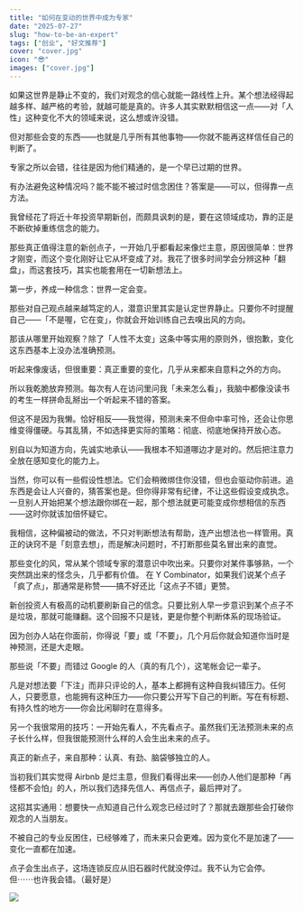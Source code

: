 ```yaml
---
title: "如何在变动的世界中成为专家"
date: "2025-07-27"
slug: "how-to-be-an-expert"
tags: ["创业", "好文推荐"]
cover: "cover.jpg"
icon: "😎"
images: ["cover.jpg"]
---
```

如果这世界是静止不变的，我们对观念的信心就能一路线性上升。某个想法经得起越多样、越严格的考验，就越可能是真的。许多人其实默默相信这一点——对「人性」这种变化不大的领域来说，这么想或许没错。



但对那些会变的东西——也就是几乎所有其他事物——你就不能再这样信任自己的判断了。



专家之所以会错，往往是因为他们精通的，是一个早已过期的世界。



有办法避免这种情况吗？能不能不被过时信念困住？答案是——可以，但得靠一点方法。



我曾经花了将近十年投资早期新创，而颇具讽刺的是，要在这领域成功，靠的正是不断砍掉重练信念的能力。



那些真正值得注意的新创点子，一开始几乎都看起来像烂主意，原因很简单：世界才刚变，而这个变化刚好让它从坏变成了对。我花了很多时间学会分辨这种「翻盘」，而这套技巧，其实也能套用在一切新想法上。



第一步，养成一种信念：世界一定会变。



那些对自己观点越来越笃定的人，潜意识里其实是认定世界静止。只要你不时提醒自己——「不是喔，它在变」，你就会开始训练自己去嗅出风的方向。



那该从哪里开始观察？除了「人性不太变」这条中等实用的原则外，很抱歉，变化这东西基本上没办法准确预测。



听起来像废话，但很重要：真正重要的变化，几乎从来都来自意料之外的方向。



所以我乾脆放弃预测。每次有人在访问里问我「未来怎么看」，我脑中都像没读书的考生一样拼命乱掰出一个听起来不错的答案。



但这不是因为我懒。恰好相反——我觉得，预测未来不但命中率可怜，还会让你思维变得僵硬。与其乱猜，不如选择更实际的策略：彻底、彻底地保持开放心态。



别自以为知道方向，先诚实地承认——我根本不知道哪边才是对的。然后把注意力全放在感知变化的能力上。



当然，你可以有一些假设性想法。它们会稍微绑住你没错，但也会驱动你前进。追东西是会让人兴奋的，猜答案也是。但你得非常有纪律，不让这些假设变成执念。
一旦别人开始把某个想法跟你绑在一起，那个想法就更可能变成你想相信的东西——这时你就该加倍怀疑它。



我相信，这种偏被动的做法，不只对判断想法有帮助，连产出想法也一样管用。真正的诀窍不是「刻意去想」，而是解决问题时，不打断那些莫名冒出来的直觉。



那些变化的风，常从某个领域专家的潜意识中吹出来。只要你对某件事够熟，一个突然跳出来的怪念头，几乎都有价值。
在 Y Combinator，如果我们说某个点子「疯了点」，那通常是称赞——搞不好还比「这点子不错」更赞。



新创投资人有极高的动机要刷新自己的信念。只要比别人早一步意识到某个点子不是垃圾，那就可能赚翻。这个回报不只是钱，更是你整个判断体系的现场验证。



因为创办人站在你面前，你得说「要」或「不要」，几个月后你就会知道你当时是神预测，还是大走眼。



那些说「不要」而错过 Google 的人（真的有几个），这笔帐会记一辈子。



凡是对想法要「下注」而非只评论的人，基本上都拥有这种自我纠错压力。任何人，只要愿意，也能拥有这种压力——你只要公开写下自己的判断。写在有标题、有持久性的地方——你会比闲聊时在意得多。



另一个我很常用的技巧：一开始先看人，不先看点子。虽然我们无法预测未来的点子长什么样，但我很能预测什么样的人会生出未来的点子。



真正的新点子，来自那种：认真、有劲、脑袋够独立的人。



当初我们其实觉得 Airbnb 是烂主意，但我们看得出来——创办人他们是那种「再怪都不会怕」的人，所以我们选择先信人、再信点子，最后押对了。



这招其实通用：想要快一点知道自己什么观念已经过时了？那就去跟那些会打破你观念的人当朋友。



不被自己的专业反困住，已经够难了，而未来只会更难。因为变化不是加速了——变化一直都在加速。



点子会生出点子，这场连锁反应从旧石器时代就没停过。我不认为它会停。
但⋯⋯也许我会错。（最好是）




![](https://prod-files-secure.s3.us-west-2.amazonaws.com/112d0858-5090-4d34-a606-b75eb8d65fd2/46476355-9cf3-4e99-9b7a-3531bc426380/1000202064.png?X-Amz-Algorithm=AWS4-HMAC-SHA256&X-Amz-Content-Sha256=UNSIGNED-PAYLOAD&X-Amz-Credential=ASIAZI2LB4667MLFR2GY%2F20251026%2Fus-west-2%2Fs3%2Faws4_request&X-Amz-Date=20251026T212852Z&X-Amz-Expires=3600&X-Amz-Security-Token=IQoJb3JpZ2luX2VjEN3%2F%2F%2F%2F%2F%2F%2F%2F%2F%2FwEaCXVzLXdlc3QtMiJHMEUCICHTOKF7suCUE3hLu5hO%2B8MTWISYjeNGBoJS6Vv93eELAiEAuvLWIvZMKvqJCKnHdUau5K77vqMxZmoyzL%2FMFVGWH%2BEqiAQIlv%2F%2F%2F%2F%2F%2F%2F%2F%2F%2FARAAGgw2Mzc0MjMxODM4MDUiDE2FDocMO4V9hia6fircA5wqUSRpMyaPXn0KNjYFLZX%2FK0DK8MdVXaV%2F6jUNs%2B737wcDD1PBfi7EdOhmtCOzOZwOMpMFnX9bSVVoNKdFF3xibvYRysdRzrEVhaSU9tkJUBt6BavG9BmTcB%2FCySvF8DUvbUhtj6iUXnOZKGsiWfxWeh8VKS9S4ajhywWN6J4TqI7TCi%2F49WWEMbjM223cDZn9FtRW4tzWyv%2BAp60kcm3EgmQkC25MJpzHcAJSt16hC3V0lz1431VPUyUC7bMrilJZlBfERBzYQHwJZGbsNFh2us3RRLlACO0RLI4uwBeRoD8aZxaf5vxcwPGzSdu6m0EdASKqq0LKO4iLUcmGQqdras38nfCQ1w1tRDfvriJpAkkyYuub7CGs7%2BMFvGxtoaRg3O5VitkanWmCS%2Bg3HKdHVHtx3cXUl3NdNzKwgtVFLT0v%2BG2JBp7lsaA5kH6Mt0sgRIYdtjlBFcoygbDeiH%2FvIlIsN399x%2Bm6y9IK7hvGfbRJnVqHlGvnxpEaiS4b9sSYXD36jrMY6g6tFWDVVbHBecBwp6O4VLk6zlnaRyMqe3NmumhvM9ErhEsGSM%2BCovAmdC7d0SjGLJerqwgDJGEQwJN26aNUom%2FGVQ58Gfe50eVzdTYfsN4ldRuzMLOQ%2BscGOqUB%2FsxglgrGgLFoaqxFULHDrr48DZz8Fb%2BbXVJMI0%2FeFvojacJ4hvMzoFtyUeqbfFc3ucX%2BHDxPWkuoknaiAmuphuMRORo64wNFFgRsQ3f8J87MnJ%2BlLNL1SferPUkKi9fRl79uA6ou8fc1R8wW0WhqhhG3TnykW%2FyhkLt4ORUo5hE05O48NaBKPH%2Bcvu7YAXxWP4RlrBAEQgH6AEsN1ypt7Ie5v%2BiI&X-Amz-Signature=47730ec9bbbb0570cd31682cdfeaae18228da6134e1310000de973a533dcca82&X-Amz-SignedHeaders=host&x-amz-checksum-mode=ENABLED&x-id=GetObject)

